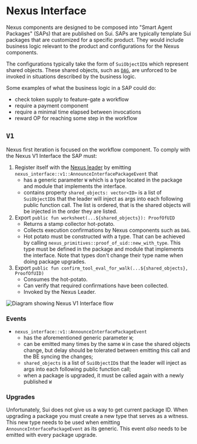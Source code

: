 # Nexus Interface

Nexus components are designed to be composed into "Smart Agent Packages" (SAPs) that are published on Sui.
SAPs are typically template Sui packages that are customized for a specific product.
They would include business logic relevant to the product and configurations for the Nexus components.

The configurations typically take the form of `SuiObjectID`s which represent shared objects.
These shared objects, such as [`DAG`][packages-workflow], are unforced to be invoked in situations described by the business logic.

Some examples of what the business logic in a SAP could do:

- check token supply to feature-gate a workflow
- require a payment component
- require a minimal time elapsed between invocations
- reward OP for reaching some step in the workflow

## `V1`

Nexus first iteration is focused on the workflow component.
To comply with the Nexus V1 Interface the SAP must:

1. Register itself with the [Nexus leader][crates-leader] by emitting `nexus_interface::v1::AnnounceInterfacePackageEvent` that
   - has a generic parameter `W` which is a type located in the package and module that implements the interface.
   - contains property `shared_objects: vector<ID>` is a list of `SuiObjectID`s that the leader will inject as args into each following public function call.
     The list is ordered, that is the shared objects will be injected in the order they are listed.
2. Export `public fun worksheet(...${shared_objects}): ProofOfUID`
   - Returns a stamp collector hot-potato.
   - Collects execution confirmations by Nexus components such as `DAG`.
   - Hot potato must be constructed with a type.
     That can be achieved by calling `nexus_primitives::proof_of_uid::new_with_type`.
     This type must be defined in the package and module that implements the interface.
     Note that types don't change their type name when doing package upgrades.
3. Export `public fun confirm_tool_eval_for_walk(...${shared_objects}, ProofOfUID)`
   - Consumes the hot-potato.
   - Can verify that required confirmations have been collected.
   - Invoked by the Nexus Leader.

![Diagram showing Nexus V1 Interface flow](images/nexus-interface-v1.png)

### Events

- `nexus_interface::v1::AnnounceInterfacePackageEvent`
  - has the aforementioned generic parameter `W`;
  - can be emitted many times by the same `W` in case the shared objects change, but delay should be tolerated between emitting this call and the BE syncing the changes;
  - `shared_objects` is a list of `SuiObjectID`s that the leader will inject as args into each following public function call;
  - when a package is upgraded, it must be called again with a newly published `W`

### Upgrades

Unfortunately, Sui does not give us a way to get current package ID.
When upgrading a package you must create a new type that serves as a witness.
This new type needs to be used when emitting `AnnounceInterfacePackageEvent` as its generic.
This event _also_ needs to be emitted with every package upgrade.

<!-- List of References -->

[packages-workflow]: ./Workflow.md
[crates-leader]: ../crates/Leader.md